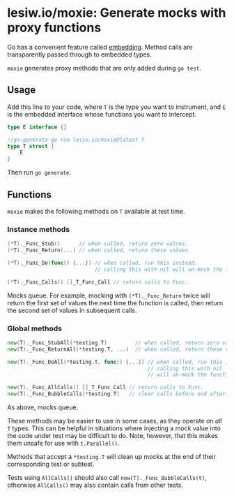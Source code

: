 # lesiw.io/moxie: Generate mocks with proxy functions

Go has a convenient feature called [embedding][embedding]. Method calls are
transparently passed through to embedded types.

`moxie` generates proxy methods that are only added during `go test`.

## Usage

Add this line to your code, where `T` is the type you want to instrument, and
`E` is the embedded interface whose functions you want to intercept.

``` go
type E interface {}

//go:generate go run lesiw.io/moxie@latest T
type T struct {
    E
}
```

Then run `go generate`.

## Functions

`moxie` makes the following methods on `T` available at test time.

### Instance methods

```go
(*T)._Func_Stub()      // when called, return zero values.
(*T)._Func_Return(...) // when called, return these values.

(*T)._Func_Do(func() {...}) // when called, run this instead.
                            // calling this with nil will un-mock the function.

(*T)._Func_Calls() []_T_Func_Call // return calls to Func.
```

Mocks queue. For example, mocking with `(*T)._Func_Return` twice will return the
first set of values the next time the function is called, then return the second
set of values in subsequent calls.

### Global methods

```go
new(T)._Func_StubAll(*testing.T)         // when called, return zero values.
new(T)._Func_ReturnAll(*testing.T, ...)  // when called, return these values.

new(T)._Func_DoAll(*testing.T, func() {...}) // when called, run this instead.
                                             // calling this with nil
                                             // will un-mock the function.

new(T)._Func_AllCalls() []_T_Func_Call // return calls to Func.
new(T)._Func_BubbleCalls(*testing.T)   // clear calls before and after test.
```

As above, mocks queue.

These methods may be easier to use in some cases, as they operate on _all_ `T`
types. This can be helpful in situations where injecting a mock value into the
code under test may be difficult to do. Note, however, that this makes them
unsafe for use with `t.Parallel()`.

Methods that accept a `*testing.T` will clean up mocks at the end of their
corresponding test or subtest.

Tests using `AllCalls()` should also call `new(T)._Func_BubbleCalls(t)`,
otherwise `AllCalls()` may also contain calls from other tests. 

[embedding]: https://go.dev/doc/effective_go#embedding
